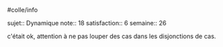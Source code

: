 #colle/info

sujet:: Dynamique
note:: 18
satisfaction:: 6
semaine:: 26

c'était ok, attention à ne pas louper des cas dans les disjonctions de cas.


